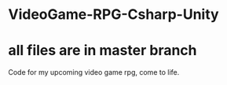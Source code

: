 # VideoGame-RPG-Csharp-Unity
# all files are in master branch
Code for my upcoming video game rpg, come to life. 

